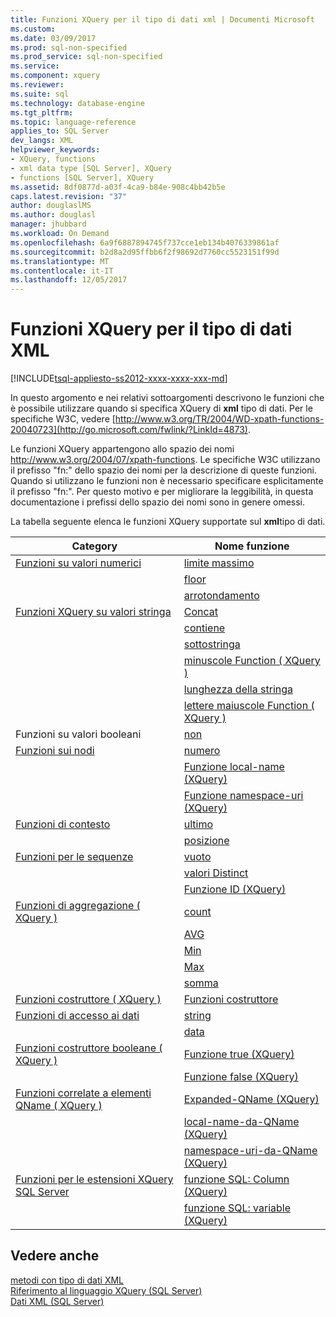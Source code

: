 ```yaml
---
title: Funzioni XQuery per il tipo di dati xml | Documenti Microsoft
ms.custom: 
ms.date: 03/09/2017
ms.prod: sql-non-specified
ms.prod_service: sql-non-specified
ms.service: 
ms.component: xquery
ms.reviewer: 
ms.suite: sql
ms.technology: database-engine
ms.tgt_pltfrm: 
ms.topic: language-reference
applies_to: SQL Server
dev_langs: XML
helpviewer_keywords:
- XQuery, functions
- xml data type [SQL Server], XQuery
- functions [SQL Server], XQuery
ms.assetid: 8df0877d-a03f-4ca9-b84e-908c4bb42b5e
caps.latest.revision: "37"
author: douglaslMS
ms.author: douglasl
manager: jhubbard
ms.workload: On Demand
ms.openlocfilehash: 6a9f6887894745f737cce1eb134b4076339861af
ms.sourcegitcommit: b2d8a2d95ffbb6f2f98692d7760cc5523151f99d
ms.translationtype: MT
ms.contentlocale: it-IT
ms.lasthandoff: 12/05/2017
---
```

# <a name="xquery-functions-against-the-xml-data-type"></a>Funzioni XQuery per il tipo di dati XML
[!INCLUDE[tsql-appliesto-ss2012-xxxx-xxxx-xxx-md](../includes/tsql-appliesto-ss2012-xxxx-xxxx-xxx-md.md)]

  In questo argomento e nei relativi sottoargomenti descrivono le funzioni che è possibile utilizzare quando si specifica XQuery di **xml** tipo di dati. Per le specifiche W3C, vedere [http://www.w3.org/TR/2004/WD-xpath-functions-20040723](http://go.microsoft.com/fwlink/?LinkId=4873).  
  
 Le funzioni XQuery appartengono allo spazio dei nomi http://www.w3.org/2004/07/xpath-functions. Le specifiche W3C utilizzano il prefisso "fn:" dello spazio dei nomi per la descrizione di queste funzioni. Quando si utilizzano le funzioni non è necessario specificare esplicitamente il prefisso "fn:". Per questo motivo e per migliorare la leggibilità, in questa documentazione i prefissi dello spazio dei nomi sono in genere omessi.  
  
 La tabella seguente elenca le funzioni XQuery supportate sul **xml**tipo di dati.  
  
|Category|Nome funzione|  
|--------------|-------------------|  
|[Funzioni su valori numerici](http://msdn.microsoft.com/library/d5740a32-b174-43b9-b64d-1cc6edc50cff)|[limite massimo](../xquery/numeric-values-functions-ceiling.md)|  
||[floor](../xquery/numeric-values-functions-floor.md)|  
||[arrotondamento](../xquery/numeric-values-functions-round.md)|  
|[Funzioni XQuery su valori stringa](http://msdn.microsoft.com/library/2dccefef-5d90-4f56-bda7-4c1954d8a730)|[Concat](../xquery/functions-on-string-values-concat.md)|  
||[contiene](../xquery/functions-on-string-values-contains.md)|  
||[sottostringa](../xquery/functions-on-string-values-substring.md)|  
||[minuscole Function &#40; XQuery &#41;](../xquery/functions-on-string-values-lower-case.md)|  
||[lunghezza della stringa](../xquery/functions-on-string-values-string-length.md)|  
||[lettere maiuscole Function &#40; XQuery &#41;](../xquery/functions-on-string-values-upper-case.md)|  
|Funzioni su valori booleani|[non](../xquery/functions-on-boolean-values-not-function.md)|  
|[Funzioni sui nodi](http://msdn.microsoft.com/library/09a8affa-3341-4f50-aebc-fdf529e00c08)|[numero](../xquery/functions-on-nodes-number.md)|  
||[Funzione local-name (XQuery)](../xquery/functions-on-nodes-local-name.md)|  
||[Funzione namespace-uri (XQuery)](../xquery/functions-on-nodes-namespace-uri.md)|  
|[Funzioni di contesto](http://msdn.microsoft.com/library/f7d8af33-9de9-450c-a667-23dee3129b5f)|[ultimo](../xquery/context-functions-last-xquery.md)|  
||[posizione](../xquery/context-functions-position-xquery.md)|  
|[Funzioni per le sequenze](http://msdn.microsoft.com/library/672d2795-53ab-49c2-bf24-bc81a47ecd3f)|[vuoto](../xquery/functions-on-sequences-empty.md)|  
||[valori Distinct](../xquery/functions-on-sequences-distinct-values.md)|  
||[Funzione ID (XQuery)](../xquery/functions-on-sequences-id.md)|  
|[Funzioni di aggregazione &#40; XQuery &#41;](http://msdn.microsoft.com/library/be647ef1-291e-4a5d-ab18-07c759efe176)|[count](../xquery/aggregate-functions-count.md)|  
||[AVG](../xquery/aggregate-functions-avg.md)|  
||[Min](../xquery/aggregate-functions-min.md)|  
||[Max](../xquery/aggregate-functions-max.md)|  
||[somma](../xquery/aggregate-functions-sum.md)|  
|[Funzioni costruttore &#40; XQuery &#41;](../xquery/constructor-functions-xquery.md)|[Funzioni costruttore](../xquery/constructor-functions-xquery.md)|  
|[Funzioni di accesso ai dati](../xquery/data-accessor-functions.md)|[string](../xquery/data-accessor-functions-string-xquery.md)|  
||[data](../xquery/data-accessor-functions-data-xquery.md)|  
|[Funzioni costruttore booleane &#40; XQuery &#41;](http://msdn.microsoft.com/library/fa907f39-d4b7-4495-b829-c788928e0f64)|[Funzione true (XQuery)](../xquery/boolean-constructor-functions-true-xquery.md)|  
||[Funzione false (XQuery)](../xquery/boolean-constructor-functions-false-xquery.md)|  
|[Funzioni correlate a elementi QName &#40; XQuery &#41;](http://msdn.microsoft.com/library/7e07eb26-f551-4b63-ab77-861684faff71)|[Expanded-QName (XQuery)](../xquery/functions-related-to-qnames-expanded-qname.md)|  
||[local-name-da-QName (XQuery)](../xquery/functions-related-to-qnames-local-name-from-qname.md)|  
||[namespace-uri-da-QName (XQuery)](../xquery/functions-related-to-qnames-namespace-uri-from-qname.md)|  
|[Funzioni per le estensioni XQuery SQL Server](http://msdn.microsoft.com/library/4bc5d499-5fec-4c3f-b11e-5ab5ef9d8f97)|[funzione SQL: Column (XQuery)](../xquery/xquery-extension-functions-sql-column.md)|  
||[funzione SQL: variable (XQuery)](../xquery/xquery-extension-functions-sql-variable.md)|  
  
## <a name="see-also"></a>Vedere anche  
 [metodi con tipo di dati XML](../t-sql/xml/xml-data-type-methods.md)   
 [Riferimento al linguaggio XQuery &#40;SQL Server&#41;](../xquery/xquery-language-reference-sql-server.md)   
 [Dati XML &#40;SQL Server&#41;](../relational-databases/xml/xml-data-sql-server.md)  
  
  
